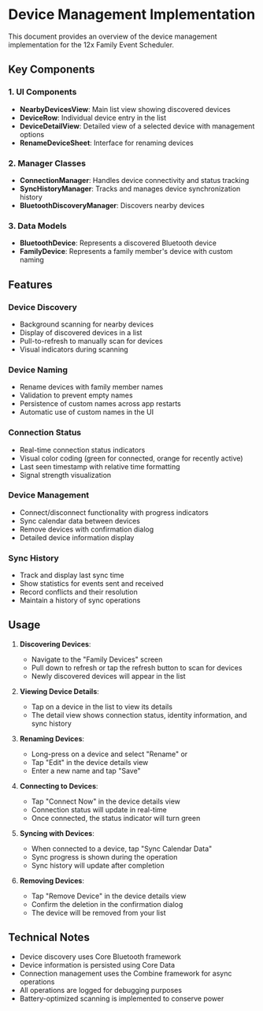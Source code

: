 # Device Management Implementation

This document provides an overview of the device management implementation for the 12x Family Event Scheduler.

## Key Components

### 1. UI Components
- **NearbyDevicesView**: Main list view showing discovered devices
- **DeviceRow**: Individual device entry in the list
- **DeviceDetailView**: Detailed view of a selected device with management options
- **RenameDeviceSheet**: Interface for renaming devices

### 2. Manager Classes
- **ConnectionManager**: Handles device connectivity and status tracking
- **SyncHistoryManager**: Tracks and manages device synchronization history
- **BluetoothDiscoveryManager**: Discovers nearby devices

### 3. Data Models
- **BluetoothDevice**: Represents a discovered Bluetooth device
- **FamilyDevice**: Represents a family member's device with custom naming

## Features

### Device Discovery
- Background scanning for nearby devices
- Display of discovered devices in a list
- Pull-to-refresh to manually scan for devices
- Visual indicators during scanning

### Device Naming
- Rename devices with family member names
- Validation to prevent empty names
- Persistence of custom names across app restarts
- Automatic use of custom names in the UI

### Connection Status
- Real-time connection status indicators
- Visual color coding (green for connected, orange for recently active)
- Last seen timestamp with relative time formatting
- Signal strength visualization

### Device Management
- Connect/disconnect functionality with progress indicators
- Sync calendar data between devices
- Remove devices with confirmation dialog
- Detailed device information display

### Sync History
- Track and display last sync time
- Show statistics for events sent and received
- Record conflicts and their resolution
- Maintain a history of sync operations

## Usage

1. **Discovering Devices**:
   - Navigate to the "Family Devices" screen
   - Pull down to refresh or tap the refresh button to scan for devices
   - Newly discovered devices will appear in the list

2. **Viewing Device Details**:
   - Tap on a device in the list to view its details
   - The detail view shows connection status, identity information, and sync history

3. **Renaming Devices**:
   - Long-press on a device and select "Rename" or
   - Tap "Edit" in the device details view
   - Enter a new name and tap "Save"

4. **Connecting to Devices**:
   - Tap "Connect Now" in the device details view
   - Connection status will update in real-time
   - Once connected, the status indicator will turn green

5. **Syncing with Devices**:
   - When connected to a device, tap "Sync Calendar Data"
   - Sync progress is shown during the operation
   - Sync history will update after completion

6. **Removing Devices**:
   - Tap "Remove Device" in the device details view
   - Confirm the deletion in the confirmation dialog
   - The device will be removed from your list

## Technical Notes

- Device discovery uses Core Bluetooth framework
- Device information is persisted using Core Data
- Connection management uses the Combine framework for async operations
- All operations are logged for debugging purposes
- Battery-optimized scanning is implemented to conserve power